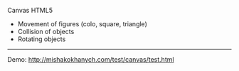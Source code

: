 Canvas HTML5

- Movement of figures (colo, square, triangle)
- Collision of objects
- Rotating objects

--------------------------------------

Demo: http://mishakokhanych.com/test/canvas/test.html
